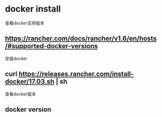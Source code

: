 # docker install


查看docker支持版本
## https://rancher.com/docs/rancher/v1.6/en/hosts/#supported-docker-versions 

安装docker
## curl https://releases.rancher.com/install-docker/17.03.sh | sh

查看docker版本
## docker version

